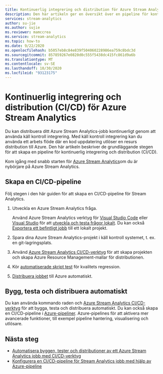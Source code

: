 ```yaml
---
title: Kontinuerlig integrering och distribution för Azure Stream Analytics
description: Den här artikeln ger en översikt över en pipeline för kontinuerlig integrering och distribution (CI/CD) för Azure Stream Analytics.
services: stream-analytics
author: su-jie
ms.author: sujie
ms.reviewer: mamccrea
ms.service: stream-analytics
ms.topic: how-to
ms.date: 9/22/2020
ms.openlocfilehash: b5057eb8c84e839f504060228986ea759c8bdc3d
ms.sourcegitcommit: 857859267e0820d0c555f5438dc415fc861d9a6b
ms.translationtype: MT
ms.contentlocale: sv-SE
ms.lasthandoff: 10/30/2020
ms.locfileid: "93123175"
---
```

# <a name="continuous-integration-and-deployment-cicd-for-azure-stream-analytics"></a>Kontinuerlig integrering och distribution (CI/CD) för Azure Stream Analytics

Du kan distribuera ditt Azure Stream Analytics-jobb kontinuerligt genom att använda käll kontroll integrering. Med käll kontroll integrering kan du använda ett arbets flöde där en kod uppdatering utlöser en resurs distribution till Azure. Den här artikeln beskriver de grundläggande stegen för att skapa en pipeline för kontinuerlig integrering och distribution (CI/CD).

Kom igång med snabb starten för [Azure Stream Analytics](stream-analytics-quick-create-portal.md)om du är nybörjare på Azure Stream Analytics.

## <a name="create-a-cicd-pipeline"></a>Skapa en CI/CD-pipeline

Följ stegen i den här guiden för att skapa en CI/CD-pipeline för Stream Analytics.

1. Utveckla en Azure Stream Analytics fråga.

   Använd Azure Stream Analytics verktyg för [Visual Studio Code](./quick-create-visual-studio-code.md) eller [Visual Studio](stream-analytics-quick-create-vs.md) för att [utveckla och testa frågor lokalt](develop-locally.md). Du kan också [Exportera ett befintligt jobb](visual-studio-code-explore-jobs.md#export-a-job-to-a-local-project) till ett lokalt projekt.

2. Spara dina Azure Stream Analytics-projekt i käll kontroll systemet, t. ex. en git-lagringsplats.

3. Använd [Azure Stream Analytics CI/CD-verktyg](cicd-tools.md) för att skapa projekten och skapa Azure Resource Management-mallar för distributionen.

4. Kör [automatiserade skript test](cicd-tools.md#automated-test) för kvalitets regression.

5. [Distribuera jobbet](cicd-tools.md#deploy-to-azure) till Azure automatiskt.

## <a name="auto-build-test-and-deploy"></a>Bygg, testa och distribuera automatiskt

Du kan använda kommando raden och [Azure Stream Analytics CI/CD-verktyg](cicd-tools.md) för att bygga, testa och distribuera automatiskt. Du kan också skapa en CI/CD-pipeline i [Azure-pipeliner](set-up-cicd-pipeline.md). Azure-pipelines för att aktivera mer avancerade funktioner, till exempel pipeline hantering, visualisering och utlösare.

## <a name="next-steps"></a>Nästa steg

* [Automatisera byggen, tester och distributioner av ett Azure Stream Analytics jobb med CI/CD-verktyg](cicd-tools.md)
* [Konfigurera en CI/CD-pipeline för Stream Analytics jobb med hjälp av Azure-pipeline](set-up-cicd-pipeline.md)